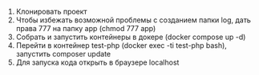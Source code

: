 1. Клонировать проект
2. Чтобы избежать возможной проблемы с созданием папки log, дать права 777 на папку app (chmod 777 app)
3. Собрать и запустить контейнеры в докере (docker compose up -d)
4. Перейти в контейнер test-php (docker exec -ti test-php bash), запустить composer update
5. Для запуска кода открыть в браузере localhost
